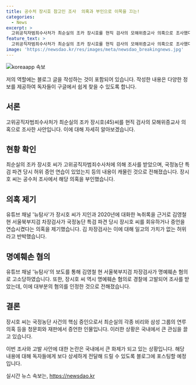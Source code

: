 ```yaml
---
title: 공수처 장시호 참고인 조사  의혹과 부인으로 이목을 끄는!
categories:
  - News
excerpt: >
  고위공직자범죄수사처가 최순실의 조카 장시호를 현직 검사의 모해위증교사 의혹으로 조사했다. 이에 관련된 지인과의 녹취록을 근거로, 국정농단 특검 당시 장씨를 회유하거나 증언을 연습시켰다는 의혹이 제기되었고, 장씨는 명예훼손 혐의로 고소됐으며, 이에 대해 대체로 인정한 것으로 알려졌다. 더불어민주당은 주요 간부 검사 4명의 탄핵소추를 추진하고 회유 의혹의 당사자로 지목된 김 차장검사도 포함된 것으로 알려졌다. (150자)
feature_text: >
  고위공직자범죄수사처가 최순실의 조카 장시호를 현직 검사의 모해위증교사 의혹으로 조사했다. 이에 관련된 지인과의 녹취록을 근거로, 국정농단 특검 당시 장씨를 회유하거나 증언을 연습시켰다는 의혹이 제기되었고, 장씨는 명예훼손 혐의로 고소됐으며, 이에 대해 대체로 인정한 것으로 알려졌다. 더불어민주당은 주요 간부 검사 4명의 탄핵소추를 추진하고 회유 의혹의 당사자로 지목된 김 차장검사도 포함된 것으로 알려졌다. (150자)
image: 'https://newsdao.kr/res/images/meta/newsdao_breakingnews.jpg'
---
```


<p><img src="https://newsdao.kr/res/images/meta/newsdao_breakingnews.jpg" alt="koreaapp 속보" /></p>

<p>저의 역할에는 블로그 글을 작성하는 것이 포함되어 있습니다. 작성한 내용은 다양한 정보를 제공하여 독자들이 구글에서 쉽게 찾을 수 있도록 합니다.</p>

<h2 data-ke-size="size26">서론</h2>

<p data-ke-size="size16">고위공직자범죄수사처가 최순실의 조카 장시호(45)씨를 현직 검사의 모해위증교사 의혹으로 조사한 사안입니다. 이에 대해 자세히 알아보겠습니다.</p>

<h2 data-ke-size="size26">현황 확인</h2>

<p data-ke-size="size16">최순실의 조카 장시호 씨가 고위공직자범죄수사처에 의해 조사를 받았으며, 국정농단 특검 파견 당시 허위 증언 연습이 있었는지 등의 내용이 캐물린 것으로 전해졌습니다. 장시호 씨는 공수처 조사에서 해당 의혹을 부인했습니다.</p>

<h2 data-ke-size="size26">의혹 제기</h2>

<p data-ke-size="size16">유튜브 채널 '뉴탐사'가 장시호 씨가 지인과 2020년에 대화한 녹취록을 근거로 김영철 현 서울북부지검 차장검사가 국정농단 특검 파견 당시 장시호 씨를 회유하거나 증언을 연습시켰다는 의혹을 제기했습니다. 김 차장검사는 이에 대해 일고의 가치가 없는 허위라고 반박했습니다.</p>

<h2 data-ke-size="size26">명예훼손 혐의</h2>

<p data-ke-size="size16">유튜브 채널 '뉴탐사'의 보도를 통해 김영철 현 서울북부지검 차장검사가 명예훼손 혐의로 고소당하였습니다. 또한, 장시호 씨 역시 명예훼손 혐의로 경찰에 고발되어 조사를 받았는데, 이에 대부분의 혐의를 인정한 것으로 전해졌습니다.</p>

<h2 data-ke-size="size26">결론</h2>

<p data-ke-size="size16">장시호 씨는 국정농단 사건의 핵심 증인으로서 최순실의 각종 비리와 삼성 그룹의 연루 의혹 등을 청문회와 재판에서 증언한 인물입니다. 이러한 상황은 국내에서 큰 관심을 끌고 있습니다.</p>

<p>이번 조사와 고발 사안에 대한 논란은 국내에서 큰 화제가 되고 있는 상황입니다. 해당 내용에 대해 독자들에게 보다 상세하게 전달해 드릴 수 있도록 블로그에 포스팅할 예정입니다.</p>
실시간 뉴스 속보는, <a href="https://newsdao.kr" rel="dofollow">https://newsdao.kr</a>



